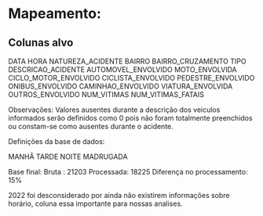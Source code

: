 # Mapeamento:

## Colunas alvo

DATA
HORA
NATUREZA_ACIDENTE 
BAIRRO
BAIRRO_CRUZAMENTO
TIPO
DESCRICAO_ACIDENTE
AUTOMOVEL_ENVOLVIDO
MOTO_ENVOLVIDA
CICLO_MOTOR_ENVOLVIDO
CICLISTA_ENVOLVIDO
PEDESTRE_ENVOLVIDO
ONIBUS_ENVOLVIDO
CAMINHAO_ENVOLVIDO
VIATURA_ENVOLVIDA
OUTROS_ENVOLVIDO
NUM_VITIMAS
NUM_VITIMAS_FATAIS

Observações: Valores ausentes durante a descrição dos veiculos informados serão definidos como 0 pois não foram totalmente preenchidos ou constam-se como ausentes durante o acidente.

Definições da base de dados:

MANHÃ
TARDE
NOITE
MADRUGADA

Base final: 
Bruta : 21203
Processada: 18225
Diferença no processamento: 15%


2022 foi desconsiderado por ainda não existirem informações sobre horário, coluna essa importante para nossas analises.
 